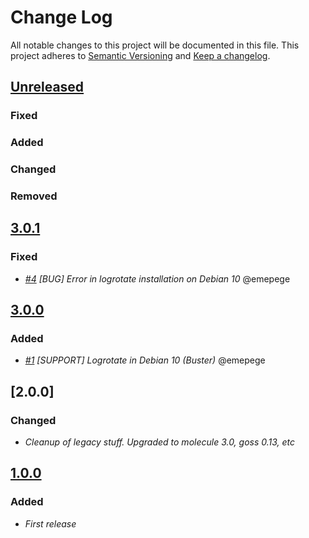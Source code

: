 # Change Log
All notable changes to this project will be documented in this file.
This project adheres to [Semantic Versioning](http://semver.org/) and [Keep a changelog](https://github.com/olivierlacan/keep-a-changelog).

## [Unreleased](https://github.com/idealista/logrotate_role/tree/develop)
### Fixed
### Added
### Changed
### Removed
## [3.0.1](https://github.com/idealista/logrotate_role/tree/3.0.1)
### Fixed
- *[#4](https://github.com/idealista/logrotate_role/issues/4) [BUG] Error in logrotate installation on Debian 10* @emepege
## [3.0.0](https://github.com/idealista/logrotate_role/tree/3.0.0)
### Added
- *[#1](https://github.com/idealista/logrotate_role/issues/1) [SUPPORT] Logrotate in Debian 10 (Buster)* @emepege

## [2.0.0]
### Changed
- *Cleanup of legacy stuff. Upgraded to molecule 3.0, goss 0.13, etc*

## [1.0.0]
### Added
- *First release*

[Unreleased]: http://git/projects/AS/repos/logrotate_role/compare/commits?targetBranch=refs/heads/master&sourceBranch=refs/heads/develop
[1.0.0]: http://git/projects/AS/repos/logrotate_role/compare/commits?sourceBranch=refs/tags/1.0.0&targetBranch=refs/tags/1.0.0
